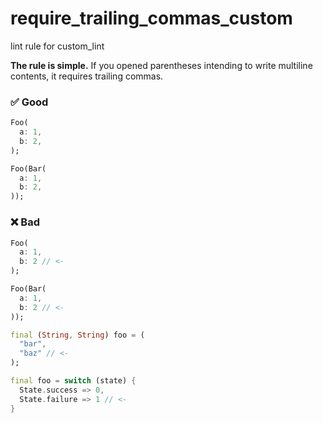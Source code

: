 # require_trailing_commas_custom

lint rule for custom_lint

**The rule is simple.** If you opened parentheses intending to write multiline contents, it requires trailing commas.

### ✅ Good
```dart
Foo(
  a: 1,
  b: 2,
);
```
```dart
Foo(Bar(
  a: 1,
  b: 2,
));
```

### ❌️ Bad
```dart
Foo(
  a: 1,
  b: 2 // <-
);
```
```dart
Foo(Bar(
  a: 1,
  b: 2 // <-
));
```
```dart
final (String, String) foo = (
  "bar",
  "baz" // <-
);
```
```dart
final foo = switch (state) {
  State.success => 0,
  State.failure => 1 // <-
}
```
